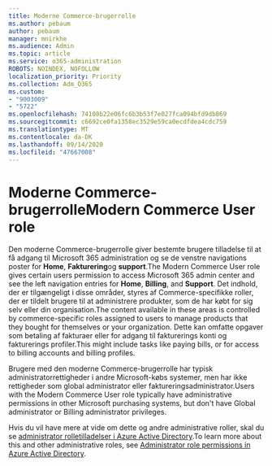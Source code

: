 ```yaml
---
title: Moderne Commerce-brugerrolle
ms.author: pebaum
author: pebaum
manager: mnirkhe
ms.audience: Admin
ms.topic: article
ms.service: o365-administration
ROBOTS: NOINDEX, NOFOLLOW
localization_priority: Priority
ms.collection: Adm_O365
ms.custom:
- "9003009"
- "5722"
ms.openlocfilehash: 74108b22e06fc6b3b53f7e027fca094bfd9db869
ms.sourcegitcommit: c6692ce0fa1358ec3529e59ca0ecdfdea4cdc759
ms.translationtype: MT
ms.contentlocale: da-DK
ms.lasthandoff: 09/14/2020
ms.locfileid: "47667008"
---
```

# <a name="modern-commerce-user-role"></a><span data-ttu-id="1715f-102">Moderne Commerce-brugerrolle</span><span class="sxs-lookup"><span data-stu-id="1715f-102">Modern Commerce User role</span></span>

<span data-ttu-id="1715f-103">Den moderne Commerce-brugerrolle giver bestemte brugere tilladelse til at få adgang til Microsoft 365 administration og se de venstre navigations poster for **Home**, **Fakturering**og **support**.</span><span class="sxs-lookup"><span data-stu-id="1715f-103">The Modern Commerce User role gives certain users permission to access Microsoft 365 admin center and see the left navigation entries for **Home**, **Billing**, and **Support**.</span></span> <span data-ttu-id="1715f-104">Det indhold, der er tilgængeligt i disse områder, styres af Commerce-specifikke roller, der er tildelt brugere til at administrere produkter, som de har købt for sig selv eller din organisation.</span><span class="sxs-lookup"><span data-stu-id="1715f-104">The content available in these areas is controlled by commerce-specific roles assigned to users to manage products that they bought for themselves or your organization.</span></span> <span data-ttu-id="1715f-105">Dette kan omfatte opgaver som betaling af fakturaer eller for adgang til fakturerings konti og fakturerings profiler.</span><span class="sxs-lookup"><span data-stu-id="1715f-105">This might include tasks like paying bills, or for access to billing accounts and billing profiles.</span></span>

<span data-ttu-id="1715f-106">Brugere med den moderne Commerce-brugerrolle har typisk administratorrettigheder i andre Microsoft-købs systemer, men har ikke rettigheder som global administrator eller faktureringsadministrator.</span><span class="sxs-lookup"><span data-stu-id="1715f-106">Users with the Modern Commerce User role typically have administrative permissions in other Microsoft purchasing systems, but don't have Global administrator or Billing administrator privileges.</span></span>

<span data-ttu-id="1715f-107">Hvis du vil have mere at vide om dette og andre administrative roller, skal du se [administrator rolletilladelser i Azure Active Directory](https://docs.microsoft.com/azure/active-directory/users-groups-roles/directory-assign-admin-roles#modern-commerce-administrator).</span><span class="sxs-lookup"><span data-stu-id="1715f-107">To learn more about this and other administrative roles, see [Administrator role permissions in Azure Active Directory](https://docs.microsoft.com/azure/active-directory/users-groups-roles/directory-assign-admin-roles#modern-commerce-administrator).</span></span>